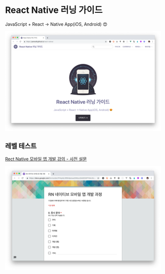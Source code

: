 # React Native 러닝 가이드

JavaScript + React → Native App(iOS, Android) 😍

![React Native 러닝 가이드](assets/react-native-learning-guide.png)

## 레벨 테스트

[Rect Native 모바일 앱 개발 강의 - 사전 설문](https://forms.gle/yi1AhiXnQcTMJTB4A)

![React Native 레벨 테스트](assets/react-native-level-test.jpg)